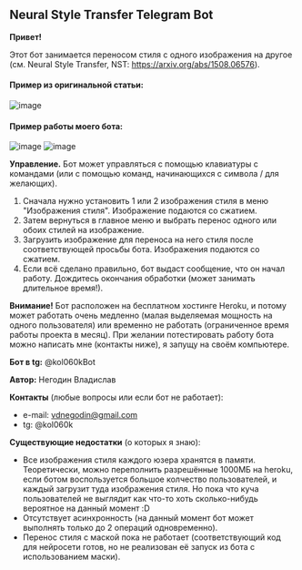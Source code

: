## Neural Style Transfer Telegram Bot

**Привет!**

Этот бот занимается переносом стиля с одного изображения на другое (см. Neural Style Transfer, NST: https://arxiv.org/abs/1508.06576).

#### Пример из оригинальной статьи:
![image](https://user-images.githubusercontent.com/33592658/118264725-cc586e00-b4c0-11eb-84ad-925e9f595b48.png)

#### Пример работы моего бота:
![image](https://user-images.githubusercontent.com/33592658/118265251-894aca80-b4c1-11eb-8561-83f928955332.png)
![image](https://user-images.githubusercontent.com/33592658/118266877-e3e52600-b4c3-11eb-91a0-e332d2371eb5.png)

**Управление.** Бот может управляться с помощью клавиатуры с командами (или с помощью команд, начинающихся с символа / для желающих).
1. Сначала нужно установить 1 или 2 изображения стиля в меню "Изображения стиля". Изображение подаются со сжатием.
2. Затем вернуться в главное меню и выбрать перенос одного или обоих стилей на изображение.
3. Загрузить изображение для переноса на него стиля после соответствующей просьбы бота. Изображения подаются со сжатием.
4. Если всё сделано правильно, бот выдаст сообщение, что он начал работу. Дождитесь окончания обработки (может занимать длительное время!).

**Внимание!** Бот расположен на бесплатном хостинге Heroku, и потому может работать очень медленно (малая выделяемая мощность на одного пользователя) или временно не работать (ограниченное время работы проекта в месяц). При желании потестировать работу бота можно написать мне (контакты ниже), я запущу на своём компьютере.

**Бот в tg:** @kol060kBot

**Автор:** Негодин Владислав

**Контакты** (любые вопросы или если бот не работает): 
- e-mail: vdnegodin@gmail.com
- tg: @kol060k

**Существующие недостатки** (о которых я знаю):
- Все изображения стиля каждого юзера хранятся в памяти. Теоретически, можно переполнить разрешённые 1000МБ на heroku, если ботом воспользуется большое колчество пользователей, и каждый загрузит туда изображения стиля. Но пока что куча пользователей не выглядит как что-то хоть сколько-нибудь вероятное на данный момент :D
- Отсутствует асинхронность (на данный момент бот может выполнять только до 2 операций одновременно).
- Перенос стиля с маской пока не работает (соответствующий код для нейросети готов, но не реализован её запуск из бота с использованием маски).
